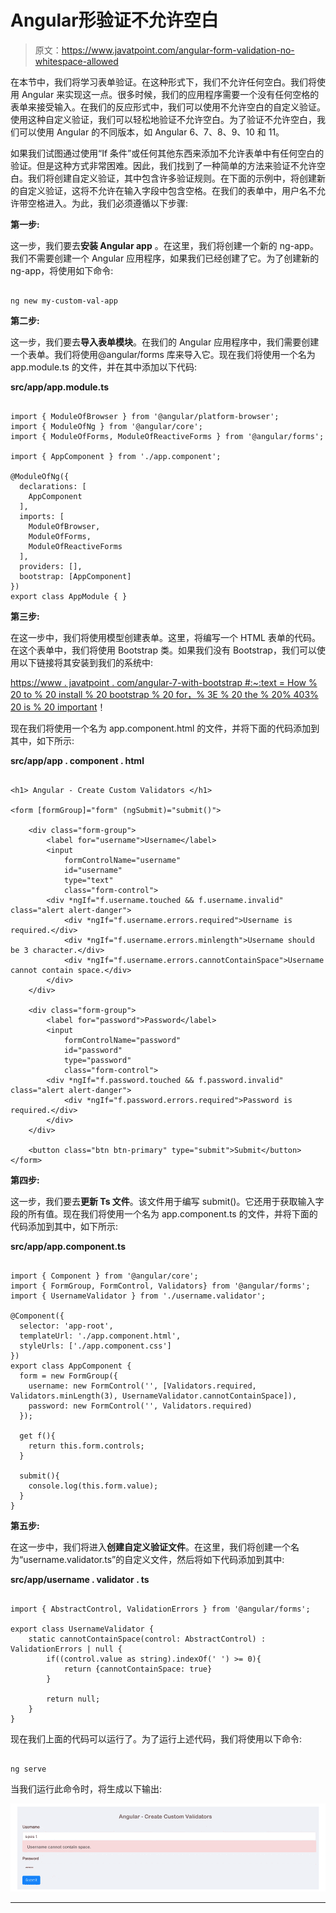 # Angular形验证不允许空白

> 原文：<https://www.javatpoint.com/angular-form-validation-no-whitespace-allowed>

在本节中，我们将学习表单验证。在这种形式下，我们不允许任何空白。我们将使用 Angular 来实现这一点。很多时候，我们的应用程序需要一个没有任何空格的表单来接受输入。在我们的反应形式中，我们可以使用不允许空白的自定义验证。使用这种自定义验证，我们可以轻松地验证不允许空白。为了验证不允许空白，我们可以使用 Angular 的不同版本，如 Angular 6、7、8、9、10 和 11。

如果我们试图通过使用“If 条件”或任何其他东西来添加不允许表单中有任何空白的验证。但是这种方式非常困难。因此，我们找到了一种简单的方法来验证不允许空白。我们将创建自定义验证，其中包含许多验证规则。在下面的示例中，将创建新的自定义验证，这将不允许在输入字段中包含空格。在我们的表单中，用户名不允许带空格进入。为此，我们必须遵循以下步骤:

**第一步:**

这一步，我们要去**安装 Angular app** 。在这里，我们将创建一个新的 ng-app。我们不需要创建一个 Angular 应用程序，如果我们已经创建了它。为了创建新的 ng-app，将使用如下命令:

```

ng new my-custom-val-app

```

**第二步:**

这一步，我们要去**导入表单模块**。在我们的 Angular 应用程序中，我们需要创建一个表单。我们将使用@angular/forms 库来导入它。现在我们将使用一个名为 app.module.ts 的文件，并在其中添加以下代码:

**src/app/app.module.ts**

```

import { ModuleOfBrowser } from '@angular/platform-browser';
import { ModuleOfNg } from '@angular/core';
import { ModuleOfForms, ModuleOfReactiveForms } from '@angular/forms';

import { AppComponent } from './app.component';

@ModuleOfNg({
  declarations: [
    AppComponent
  ],
  imports: [
    ModuleOfBrowser,
    ModuleOfForms,
    ModuleOfReactiveForms
  ],
  providers: [],
  bootstrap: [AppComponent]
})
export class AppModule { }

```

**第三步:**

在这一步中，我们将使用模型创建表单。这里，将编写一个 HTML 表单的代码。在这个表单中，我们将使用 Bootstrap 类。如果我们没有 Bootstrap，我们可以使用以下链接将其安装到我们的系统中:

[https://www . javatpoint . com/angular-7-with-bootstrap #:~:text = How % 20 to % 20 install % 20 bootstrap % 20 for，% 3E % 20 the % 20% 403% 20 is % 20 important](https://www.javatpoint.com/angular-7-with-bootstrap#:~:text=How%20to%20install%20Bootstrap%20for,%3E%20The%20%403%20is%20important)！

现在我们将使用一个名为 app.component.html 的文件，并将下面的代码添加到其中，如下所示:

**src/app/app . component . html**

```

<h1> Angular - Create Custom Validators </h1>

<form [formGroup]="form" (ngSubmit)="submit()">

    <div class="form-group">
        <label for="username">Username</label>
        <input 
            formControlName="username"
            id="username" 
            type="text" 
            class="form-control">
        <div *ngIf="f.username.touched && f.username.invalid" class="alert alert-danger">
            <div *ngIf="f.username.errors.required">Username is required.</div>
            <div *ngIf="f.username.errors.minlength">Username should be 3 character.</div>
            <div *ngIf="f.username.errors.cannotContainSpace">Username cannot contain space.</div>
        </div>
    </div>

    <div class="form-group">
        <label for="password">Password</label>
        <input 
            formControlName="password"
            id="password" 
            type="password" 
            class="form-control">
        <div *ngIf="f.password.touched && f.password.invalid" class="alert alert-danger">
            <div *ngIf="f.password.errors.required">Password is required.</div>
        </div>
    </div>

    <button class="btn btn-primary" type="submit">Submit</button>
</form>

```

**第四步:**

这一步，我们要去**更新 Ts 文件**。该文件用于编写 submit()。它还用于获取输入字段的所有值。现在我们将使用一个名为 app.component.ts 的文件，并将下面的代码添加到其中，如下所示:

**src/app/app.component.ts**

```

import { Component } from '@angular/core';
import { FormGroup, FormControl, Validators} from '@angular/forms';
import { UsernameValidator } from './username.validator';

@Component({
  selector: 'app-root',
  templateUrl: './app.component.html',
  styleUrls: ['./app.component.css']
})
export class AppComponent {
  form = new FormGroup({
    username: new FormControl('', [Validators.required, Validators.minLength(3), UsernameValidator.cannotContainSpace]),
    password: new FormControl('', Validators.required)
  });

  get f(){
    return this.form.controls;
  }

  submit(){
    console.log(this.form.value);
  }
}

```

**第五步:**

在这一步中，我们将进入**创建自定义验证文件**。在这里，我们将创建一个名为“username.validator.ts”的自定义文件，然后将如下代码添加到其中:

**src/app/username . validator . ts**

```

import { AbstractControl, ValidationErrors } from '@angular/forms';

export class UsernameValidator {
    static cannotContainSpace(control: AbstractControl) : ValidationErrors | null {
        if((control.value as string).indexOf(' ') >= 0){
            return {cannotContainSpace: true}
        }

        return null;
    }
}

```

现在我们上面的代码可以运行了。为了运行上述代码，我们将使用以下命令:

```

ng serve

```

当我们运行此命令时，将生成以下输出:

![Angular Form Validation no Whitespace Allowed](img/3d9336e9062b221c1e2dd0f49199b0bc.png)

* * *